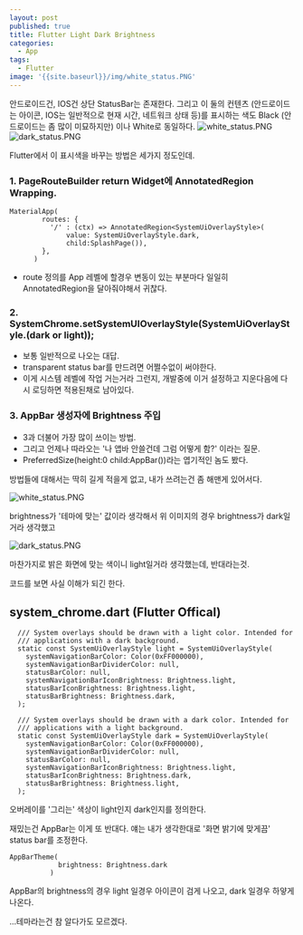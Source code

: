 ```yaml
---
layout: post
published: true
title: Flutter Light Dark Brightness
categories:
  - App
tags:
  - Flutter
image: '{{site.baseurl}}/img/white_status.PNG'
---
```

안드로이드건, IOS건 상단 StatusBar는 존재한다. 그리고 이 둘의 컨텐츠 (안드로이드는 아이콘, IOS는 일반적으로 현재 시간, 네트워크 상태 등)를 표시하는 색도 Black (안드로이드는 좀 많이 미묘하지만) 이나 White로 동일하다.
![white_status.PNG]({{site.baseurl}}/img/white_status.PNG)
![dark_status.PNG]({{site.baseurl}}/img/dark_status.PNG)

Flutter에서 이 표시색을 바꾸는 방법은 세가지 정도인데.

### 1. PageRouteBuilder return Widget에 AnnotatedRegion Wrapping.
```
MaterialApp(
        routes: {
          '/' : (ctx) => AnnotatedRegion<SystemUiOverlayStyle>(
              value: SystemUiOverlayStyle.dark,
              child:SplashPage()),
        },
      )
```
- route 정의를 App 레벨에 할경우 변동이 있는 부분마다 일일히 AnnotatedRegion을 달아줘야해서 귀찮다.

### 2.  SystemChrome.setSystemUIOverlayStyle(SystemUiOverlayStyle.(dark or light));
- 보통 일반적으로 나오는 대답.
- transparent status bar를 만드려면 어쩔수없이 써야한다.
- 이게 시스템 레벨에 작업 거는거라 그런지, 개발중에 이거 설정하고 지운다음에 다시 로딩하면 적용된채로 남아있다.


### 3. AppBar 생성자에 Brightness 주입
- 3과 더불어 가장 많이 쓰이는 방법.
- 그리고 언제나 따라오는 '나 앱바 안쓸건데 그럼 어떻게 함?' 이라는 질문.
- PreferredSize(height:0 child:AppBar())라는 엽기적인 놈도 봤다.

방법들에 대해서는 딱히 길게 적을게 없고, 내가 쓰려는건 좀 해맨게 있어서다.



![white_status.PNG]({{site.baseurl}}/img/white_status.PNG)

brightness가 '테마에 맞는' 값이라 생각해서 위 이미지의 경우 brightness가 dark일거라 생각했고



![dark_status.PNG]({{site.baseurl}}/img/dark_status.PNG)

마찬가지로 밝은 화면에 맞는 색이니 light일거라 생각했는데, 반대라는것.


코드를 보면 사실 이해가 되긴 한다.

## system_chrome.dart (Flutter Offical)
```
  /// System overlays should be drawn with a light color. Intended for
  /// applications with a dark background.
  static const SystemUiOverlayStyle light = SystemUiOverlayStyle(
    systemNavigationBarColor: Color(0xFF000000),
    systemNavigationBarDividerColor: null,
    statusBarColor: null,
    systemNavigationBarIconBrightness: Brightness.light,
    statusBarIconBrightness: Brightness.light,
    statusBarBrightness: Brightness.dark,
  );

  /// System overlays should be drawn with a dark color. Intended for
  /// applications with a light background.
  static const SystemUiOverlayStyle dark = SystemUiOverlayStyle(
    systemNavigationBarColor: Color(0xFF000000),
    systemNavigationBarDividerColor: null,
    statusBarColor: null,
    systemNavigationBarIconBrightness: Brightness.light,
    statusBarIconBrightness: Brightness.dark,
    statusBarBrightness: Brightness.light,
  );
```

오버레이를 '그리는' 색상이 light인지 dark인지를 정의한다. 




재밌는건 AppBar는 이게 또 반대다. 얘는 내가 생각한대로 '화면 밝기에 맞게끔' status bar를 조정한다.

```
AppBarTheme(
            brightness: Brightness.dark
          )
```

AppBar의 brightness의 경우 light 일경우 아이콘이 검게 나오고, dark 일경우 하얗게 나온다.

...테마라는건 참 알다가도 모르겠다.
